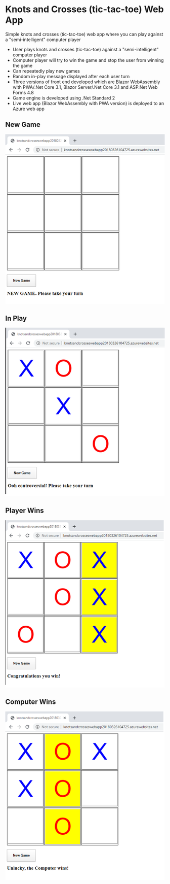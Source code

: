 # Knots and Crosses (tic-tac-toe) Web App
Simple knots and crosses (tic-tac-toe) web app where you can play against a "semi-intelligent" computer player

* User plays knots and crosses (tic-tac-toe) against a "semi-intelligent" computer player 
* Computer player will try to win the game and stop the user from winning the game
* Can repeatedly play new games
* Random in-play message displayed after each user turn
* Three versions of front end developed which are Blazor WebAssembly with PWA/.Net Core 3.1, Blazor Server/.Net Core 3.1 and ASP.Net Web Forms 4.8
* Game engine is developed using .Net Standard 2
* Live web app (Blazor WebAssembly with PWA version) is deployed to an Azure web app

## New Game

![](Images/NewGame.png)

## In Play

![](Images/InPlay.png)

## Player Wins

![](Images/PlayerWins.png)

## Computer Wins

![](Images/ComputerWins.png)
